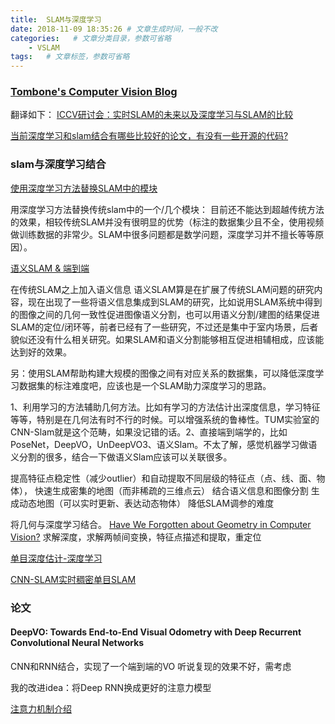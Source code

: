 ```yaml
---
title:  SLAM与深度学习
date: 2018-11-09 18:35:26 # 文章生成时间，一般不改
categories:   # 文章分类目录，参数可省略
    - VSLAM
tags:   # 文章标签，参数可省略
---
```

### [Tombone's Computer Vision Blog](http://www.computervisionblog.com/2016/01/why-slam-matters-future-of-real-time.html)

翻译如下：
[ICCV研讨会：实时SLAM的未来以及深度学习与SLAM的比较](http://blog.csdn.net/qq_18661939/article/details/51919329)

[当前深度学习和slam结合有哪些比较好的论文，有没有一些开源的代码?](https://www.zhihu.com/question/66006923)
<!--more-->
### slam与深度学习结合
[使用深度学习方法替换SLAM中的模块](https://blog.csdn.net/u010821666/article/details/78749356)

用深度学习方法替换传统slam中的一个/几个模块： 
目前还不能达到超越传统方法的效果，相较传统SLAM并没有很明显的优势（标注的数据集少且不全，使用视频做训练数据的非常少。SLAM中很多问题都是数学问题，深度学习并不擅长等等原因）。

[语义SLAM & 端到端](https://blog.csdn.net/u010821666/article/details/78793225)

在传统SLAM之上加入语义信息 
语义SLAM算是在扩展了传统SLAM问题的研究内容，现在出现了一些将语义信息集成到SLAM的研究，比如说用SLAM系统中得到的图像之间的几何一致性促进图像语义分割，也可以用语义分割/建图的结果促进SLAM的定位/闭环等，前者已经有了一些研究，不过还是集中于室内场景，后者貌似还没有什么相关研究。如果SLAM和语义分割能够相互促进相辅相成，应该能达到好的效果。

另：使用SLAM帮助构建大规模的图像之间有对应关系的数据集，可以降低深度学习数据集的标注难度吧，应该也是一个SLAM助力深度学习的思路。

1、利用学习的方法辅助几何方法。比如有学习的方法估计出深度信息，学习特征等等，特别是在几何法有时不行的时候。可以增强系统的鲁棒性。TUM实验室的CNN-Slam就是这个范畴，如果没记错的话。2、直接端到端学的，比如PoseNet，DeepVO，UnDeepVO3、语义Slam。不太了解，感觉机器学习做语义分割的很多，结合一下做语义Slam应该可以关联很多。

提高特征点稳定性（减少outlier）和自动提取不同层级的特征点（点、线、面、物体），
快速生成密集的地图（而非稀疏的三维点云）
结合语义信息和图像分割
生成动态地图（可以实时更新、表达动态物体）
降低SLAM调参的难度

将几何与深度学习结合。
[Have We Forgotten about Geometry in Computer Vision?](https://alexgkendall.com/computer_vision/have_we_forgotten_about_geometry_in_computer_vision/)
求解深度，求解两帧间变换，特征点描述和提取，重定位

[单目深度估计-深度学习](https://zhuanlan.zhihu.com/p/29864012)

[CNN-SLAM实时稠密单目SLAM](http://campar.in.tum.de/Chair/ProjectCNNSLAM)

### 论文
#### DeepVO: Towards End-to-End Visual Odometry with Deep Recurrent Convolutional Neural Networks
CNN和RNN结合，实现了一个端到端的VO
听说复现的效果不好，需考虑

我的改进idea：将Deep RNN换成更好的注意力模型

[注意力机制介绍](http://www.dataguru.cn/article-12415-1.html)

